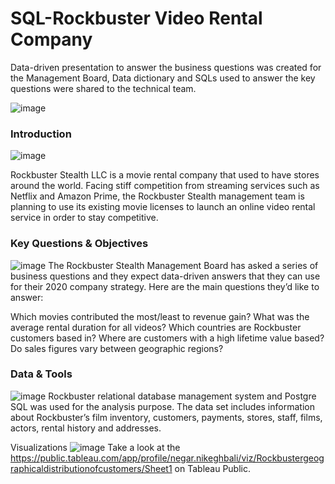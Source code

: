 # SQL-Rockbuster Video Rental Company
Data-driven presentation to answer the business questions was created for the Management Board, Data dictionary and SQLs used to answer the key questions were shared to the technical team.

![image](https://github.com/NegarNikeghbali/SQL-RockbusterVideoRental/assets/169043785/d11b1d8d-b996-438f-9fdd-bc9e855ccc57)

### Introduction
![image](https://github.com/NegarNikeghbali/SQL-RockbusterVideoRental/assets/169043785/e0ac646e-99c7-461f-a781-9041c4d937be)

Rockbuster Stealth LLC is a movie rental company that used to have stores around the world. Facing stiff competition from streaming services such as Netflix and Amazon Prime, the Rockbuster Stealth management team is planning to use its existing movie licenses to launch an online video rental service in order to stay competitive.


### Key Questions & Objectives
![image](https://github.com/NegarNikeghbali/SQL-RockbusterVideoRental/assets/169043785/61c1ee9e-0543-4a00-a189-98267b727086)
The Rockbuster Stealth Management Board has asked a series of business questions and they expect data-driven answers that they can use for their 2020 company strategy. Here are the main questions they’d like to answer:

Which movies contributed the most/least to revenue gain?
What was the average rental duration for all videos?
Which countries are Rockbuster customers based in?
Where are customers with a high lifetime value based?
Do sales figures vary between geographic regions?

### Data & Tools
![image](https://github.com/NegarNikeghbali/SQL-RockbusterVideoRental/assets/169043785/2bd07f2e-2e17-4cd0-a642-86afb8c837cc)
Rockbuster relational database management system and Postgre SQL was used for the analysis purpose. The data set includes information about Rockbuster’s film inventory, customers, payments, stores, staff, films, actors, rental history and addresses.


Visualizations
![image](https://github.com/NegarNikeghbali/SQL-RockbusterVideoRental/assets/169043785/c5ee4342-b879-4b0c-afa6-7240685544f8)
Take a look at the https://public.tableau.com/app/profile/negar.nikeghbali/viz/Rockbustergeographicaldistributionofcustomers/Sheet1 on Tableau Public.
